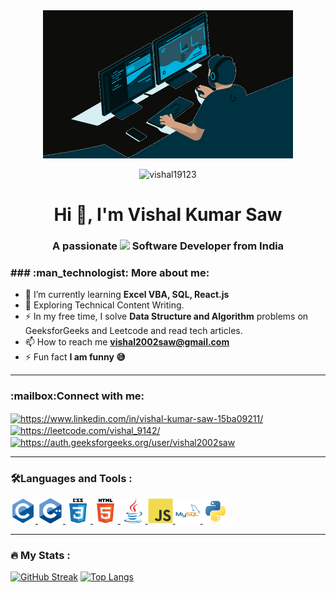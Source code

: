 <div align="center">
   <img src="https://raw.githubusercontent.com/Potential17/Potential17/master/user%20(2).gif" width ="400"/></img>
</div>

<p align="center"> <img src="https://komarev.com/ghpvc/?username=vishal19123&label=Profile%20views&color=0e75b6&style=flat" alt="vishal19123" /> </p>

<h1 align="center">Hi 👋, I'm Vishal Kumar Saw</h1>
<h3  align="center"> A passionate <img src="https://media.giphy.com/media/WUlplcMpOCEmTGBtBW/giphy.gif" width="30"> Software Developer from India</h3>


<h3 align="left">### :man_technologist: More about me: </h3>

- 🌱 I’m currently learning **Excel VBA, SQL, React.js**
- :seedling: Exploring Technical Content Writing.
- :zap: In my free time, I solve <b>Data Structure and Algorithm</b> problems on GeeksforGeeks and Leetcode and read tech articles.
- 📫 How to reach me **vishal2002saw@gmail.com**
- ⚡ Fun fact **I am funny 😅**

---

<h3 align="left">:mailbox:Connect with me:</h3>
<p align="left">
<a href="https://www.linkedin.com/in/vishal-kumar-saw-15ba09211/" target="blank"><img align="center" src="https://raw.githubusercontent.com/rahuldkjain/github-profile-readme-generator/master/src/images/icons/Social/linked-in-alt.svg" alt="https://www.linkedin.com/in/vishal-kumar-saw-15ba09211/" height="30" width="40" /></a>
<a href="https://leetcode.com/vishal_9142/" target="blank"><img align="center" src="https://raw.githubusercontent.com/rahuldkjain/github-profile-readme-generator/master/src/images/icons/Social/leet-code.svg" alt="https://leetcode.com/vishal_9142/" height="30" width="40" /></a>
<a href="https://auth.geeksforgeeks.org/user/https://auth.geeksforgeeks.org/user/vishal2002saw" target="blank"><img align="center" src="https://raw.githubusercontent.com/rahuldkjain/github-profile-readme-generator/master/src/images/icons/Social/geeks-for-geeks.svg" alt="https://auth.geeksforgeeks.org/user/vishal2002saw" height="30" width="40" /></a>
</p>

---

### :hammer_and_wrench:Languages and Tools :
<p align="left"> <a href="https://www.cprogramming.com/" target="_blank" rel="noreferrer"> <img src="https://raw.githubusercontent.com/devicons/devicon/master/icons/c/c-original.svg" alt="c" width="40" height="40"/> </a> <a href="https://www.w3schools.com/cpp/" target="_blank" rel="noreferrer"> <img src="https://raw.githubusercontent.com/devicons/devicon/master/icons/cplusplus/cplusplus-original.svg" alt="cplusplus" width="40" height="40"/> </a> <a href="https://www.w3schools.com/css/" target="_blank" rel="noreferrer"> <img src="https://raw.githubusercontent.com/devicons/devicon/master/icons/css3/css3-original-wordmark.svg" alt="css3" width="40" height="40"/> </a> <a href="https://www.w3.org/html/" target="_blank" rel="noreferrer"> <img src="https://raw.githubusercontent.com/devicons/devicon/master/icons/html5/html5-original-wordmark.svg" alt="html5" width="40" height="40"/> </a> <a href="https://www.java.com" target="_blank" rel="noreferrer"> <img src="https://raw.githubusercontent.com/devicons/devicon/master/icons/java/java-original.svg" alt="java" width="40" height="40"/> </a> <a href="https://developer.mozilla.org/en-US/docs/Web/JavaScript" target="_blank" rel="noreferrer"> <img src="https://raw.githubusercontent.com/devicons/devicon/master/icons/javascript/javascript-original.svg" alt="javascript" width="40" height="40"/> </a> <a href="https://www.mysql.com/" target="_blank" rel="noreferrer"> <img src="https://raw.githubusercontent.com/devicons/devicon/master/icons/mysql/mysql-original-wordmark.svg" alt="mysql" width="40" height="40"/> </a> <a href="https://www.python.org" target="_blank" rel="noreferrer"> <img src="https://raw.githubusercontent.com/devicons/devicon/master/icons/python/python-original.svg" alt="python" width="40" height="40"/> </a> </p>

---
### :fire: My Stats :
[![GitHub Streak](http://github-readme-streak-stats.herokuapp.com?user=vishal19123&theme=dark&background=000000)](https://git.io/streak-stats)
[![Top Langs](https://github-readme-stats.vercel.app/api/top-langs/?username=vishal19123&layout=compact&theme=vision-friendly-dark)](https://github.com/anuraghazra/github-readme-stats)

